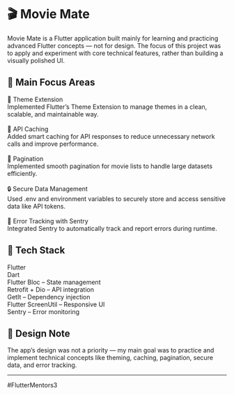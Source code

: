 # 🎬 Movie Mate

Movie Mate is a Flutter application built mainly for learning and practicing advanced Flutter concepts — not for design.
The focus of this project was to apply and experiment with core technical features, rather than building a visually polished UI.

## 🚀 Main Focus Areas

🎨 Theme Extension </br>
Implemented Flutter’s Theme Extension to manage themes in a clean, scalable, and maintainable way.
</br> </br>
🧠 API Caching</br>
Added smart caching for API responses to reduce unnecessary network calls and improve performance.
</br> </br>
📄 Pagination</br>
Implemented smooth pagination for movie lists to handle large datasets efficiently.
</br></br>
🔒 Secure Data Management</br>
Used .env and environment variables to securely store and access sensitive data like API tokens.
</br></br>
🐞 Error Tracking with Sentry</br>
Integrated Sentry to automatically track and report errors during runtime.
</br>

## 🧰 Tech Stack
Flutter </br>
Dart </br>
Flutter Bloc – State management </br>
Retrofit + Dio – API integration </br>
GetIt – Dependency injection </br>
Flutter ScreenUtil – Responsive UI </br>
Sentry – Error monitoring </br>

## 📸 Design Note
The app’s design was not a priority — my main goal was to practice and implement technical concepts like theming, caching, pagination, secure data, and error tracking.

---
#FlutterMentors3

